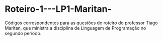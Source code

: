 # Roteiro-1---LP1-Maritan-
Códigos correspondentes para as questões do roteiro do professor Tiago Maritan, que ministra a disciplina de Linguagem de Programação no segundo período.
